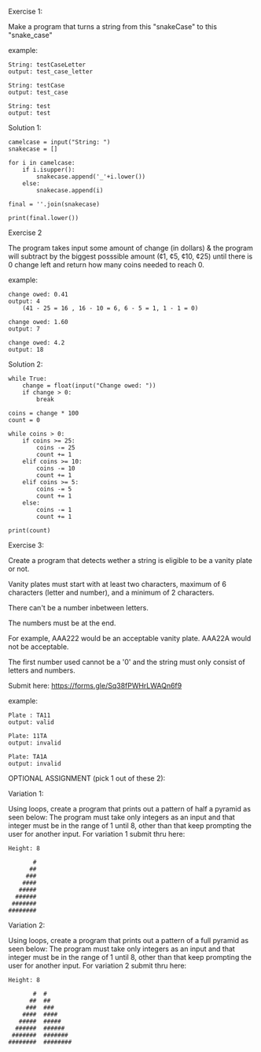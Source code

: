Exercise 1:

Make a program that turns a string from this "snakeCase" to this "snake_case"

example:

    String: testCaseLetter
    output: test_case_letter
        
    String: testCase
    output: test_case
    
    String: test
    output: test
    
Solution 1:

    camelcase = input("String: ")
    snakecase = []
    
    for i in camelcase:
        if i.isupper():
            snakecase.append('_'+i.lower())
        else:
            snakecase.append(i)
    
    final = ''.join(snakecase)
    
    print(final.lower())


Exercise 2

The program takes input some amount of change (in dollars) & the program will subtract by the biggest posssible amount (¢1, ¢5, ¢10, ¢25) until there is 0 change left and return how many coins needed to reach 0.

example:

    change owed: 0.41
    output: 4
        (41 - 25 = 16 , 16 - 10 = 6, 6 - 5 = 1, 1 - 1 = 0)
        
    change owed: 1.60
    output: 7
        
    change owed: 4.2
    output: 18

Solution 2:

    while True:
        change = float(input("Change owed: "))
        if change > 0:
            break
    
    coins = change * 100
    count = 0
    
    while coins > 0:
        if coins >= 25:
            coins -= 25
            count += 1
        elif coins >= 10:
            coins -= 10
            count += 1
        elif coins >= 5:
            coins -= 5
            count += 1
        else:
            coins -= 1
            count += 1
    
    print(count)


Exercise 3:

Create a program that detects wether a string is eligible to be a vanity plate or not. 

Vanity plates must start with at least two characters, maximum of 6 characters (letter and number), and a minimum of 2 characters. 

There can't be a number inbetween letters. 

The numbers must be at the end. 

For example, AAA222 would be an acceptable vanity plate. AAA22A would not be acceptable. 

The first number used cannot be a '0' and the string must only consist of letters and numbers.

Submit here: https://forms.gle/Sq38fPWHrLWAQn6f9

example:

    Plate : TA11
    output: valid
        
    Plate: 11TA
    output: invalid
    
    Plate: TA1A
    output: invalid

OPTIONAL ASSIGNMENT (pick 1 out of these 2):

Variation 1:

Using loops, create a program that prints out a pattern of half a pyramid as seen below:
The program must take only integers as an input and that integer must be in the range of 1 until 8, other than that keep prompting the user for another input.
For variation 1 submit thru here:

    Height: 8
    
           #
          ##
         ###
        ####
       #####
      ######
     #######
    ######## 

Variation 2:

Using loops, create a program that prints out a pattern of a full pyramid as seen below:
The program must take only integers as an input and that integer must be in the range of 1 until 8, other than that keep prompting the user for another input.
For variation 2 submit thru here:

    Height: 8
   
           #  #
          ##  ##
         ###  ###
        ####  ####
       #####  #####
      ######  ######
     #######  #######
    ########  ########

        
        
        
        
        
        
        
